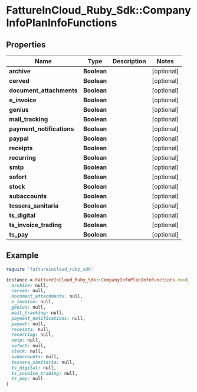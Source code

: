 # FattureInCloud_Ruby_Sdk::CompanyInfoPlanInfoFunctions

## Properties

| Name | Type | Description | Notes |
| ---- | ---- | ----------- | ----- |
| **archive** | **Boolean** |  | [optional] |
| **cerved** | **Boolean** |  | [optional] |
| **document_attachments** | **Boolean** |  | [optional] |
| **e_invoice** | **Boolean** |  | [optional] |
| **genius** | **Boolean** |  | [optional] |
| **mail_tracking** | **Boolean** |  | [optional] |
| **payment_notifications** | **Boolean** |  | [optional] |
| **paypal** | **Boolean** |  | [optional] |
| **receipts** | **Boolean** |  | [optional] |
| **recurring** | **Boolean** |  | [optional] |
| **smtp** | **Boolean** |  | [optional] |
| **sofort** | **Boolean** |  | [optional] |
| **stock** | **Boolean** |  | [optional] |
| **subaccounts** | **Boolean** |  | [optional] |
| **tessera_sanitaria** | **Boolean** |  | [optional] |
| **ts_digital** | **Boolean** |  | [optional] |
| **ts_invoice_trading** | **Boolean** |  | [optional] |
| **ts_pay** | **Boolean** |  | [optional] |

## Example

```ruby
require 'fattureincloud_ruby_sdk'

instance = FattureInCloud_Ruby_Sdk::CompanyInfoPlanInfoFunctions.new(
  archive: null,
  cerved: null,
  document_attachments: null,
  e_invoice: null,
  genius: null,
  mail_tracking: null,
  payment_notifications: null,
  paypal: null,
  receipts: null,
  recurring: null,
  smtp: null,
  sofort: null,
  stock: null,
  subaccounts: null,
  tessera_sanitaria: null,
  ts_digital: null,
  ts_invoice_trading: null,
  ts_pay: null
)
```

